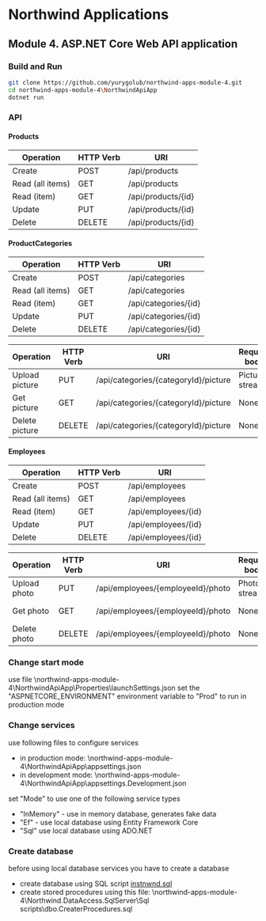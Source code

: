 # Northwind Applications

## Module 4. ASP.NET Core Web API application

### Build and Run
```sh
git clone https://github.com/yurygolub/northwind-apps-module-4.git
cd northwind-apps-module-4\NorthwindApiApp
dotnet run
```

### API

#### Products

| Operation        | HTTP Verb | URI                |
| ---------------- | --------- | ------------------ |
| Create           | POST      | /api/products      |
| Read (all items) | GET       | /api/products      |
| Read (item)      | GET       | /api/products/{id} |
| Update           | PUT       | /api/products/{id} |
| Delete           | DELETE    | /api/products/{id} |

#### ProductCategories

| Operation        | HTTP Verb | URI                  |
| ---------------- | --------- | -------------------- |
| Create           | POST      | /api/categories      |
| Read (all items) | GET       | /api/categories      |
| Read (item)      | GET       | /api/categories/{id} |
| Update           | PUT       | /api/categories/{id} |
| Delete           | DELETE    | /api/categories/{id} |

| Operation        | HTTP Verb | URI                                  | Request body    | Response body  |
| ---------------- | --------- | ------------------------------------ | --------------- | -------------- |
| Upload picture   | PUT       | /api/categories/{categoryId}/picture | Picture stream  | None           |
| Get picture      | GET       | /api/categories/{categoryId}/picture | None            | Picture stream |
| Delete picture   | DELETE    | /api/categories/{categoryId}/picture | None            | None           |

#### Employees

| Operation        | HTTP Verb | URI                 |
| ---------------- | --------- | ------------------- |
| Create           | POST      | /api/employees      |
| Read (all items) | GET       | /api/employees      |
| Read (item)      | GET       | /api/employees/{id} |
| Update           | PUT       | /api/employees/{id} |
| Delete           | DELETE    | /api/employees/{id} |

| Operation        | HTTP Verb | URI                               | Request body    | Response body  |
| ---------------- | --------- | --------------------------------- | --------------- | -------------- |
| Upload photo     | PUT       | /api/employees/{employeeId}/photo | Photo stream    | None           |
| Get photo        | GET       | /api/employees/{employeeId}/photo | None            | Photo stream   |
| Delete photo     | DELETE    | /api/employees/{employeeId}/photo | None            | None           |

### Change start mode
use file \northwind-apps-module-4\NorthwindApiApp\Properties\launchSettings.json
set the "ASPNETCORE_ENVIRONMENT" environment variable to "Prod" to run in production mode

### Change services
use following files to configure services
* in production mode: \northwind-apps-module-4\NorthwindApiApp\appsettings.json
* in development mode: \northwind-apps-module-4\NorthwindApiApp\appsettings.Development.json

set "Mode" to use one of the following service types
* "InMemory" - use in memory database, generates fake data
* "Ef" - use local database using Entity Framework Core
* "Sql" use local database using ADO.NET

### Create database
before using local database services you have to create a database
* create database using SQL script [instnwnd.sql](https://github.com/microsoft/sql-server-samples/blob/master/samples/databases/northwind-pubs/instnwnd.sql)
* create stored procedures using this file: \northwind-apps-module-4\Northwind.DataAccess.SqlServer\Sql scripts\dbo.CreaterProcedures.sql
